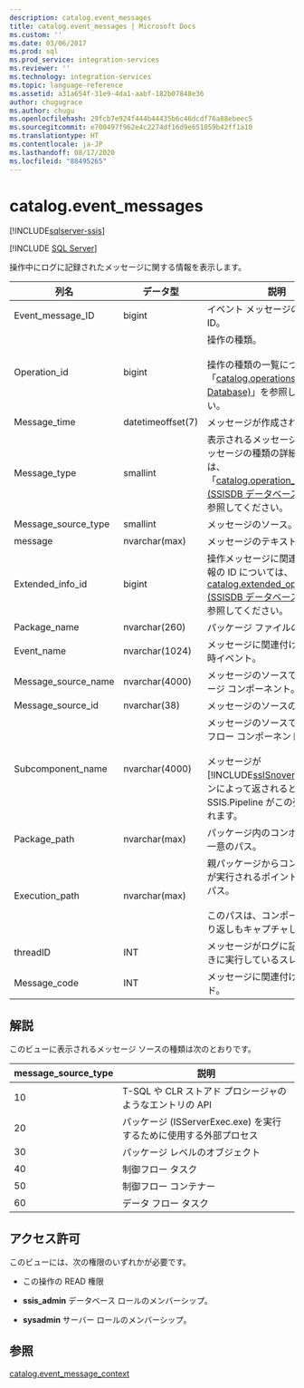 ```yaml
---
description: catalog.event_messages
title: catalog.event_messages | Microsoft Docs
ms.custom: ''
ms.date: 03/06/2017
ms.prod: sql
ms.prod_service: integration-services
ms.reviewer: ''
ms.technology: integration-services
ms.topic: language-reference
ms.assetid: a31a654f-31e9-4da1-aabf-182b07848e36
author: chugugrace
ms.author: chugu
ms.openlocfilehash: 29fcb7e924f444b44435b6c46dcdf76a88ebeec5
ms.sourcegitcommit: e700497f962e4c2274df16d9e651059b42ff1a10
ms.translationtype: HT
ms.contentlocale: ja-JP
ms.lasthandoff: 08/17/2020
ms.locfileid: "88495265"
---
```

# <a name="catalogevent_messages"></a>catalog.event_messages 

[!INCLUDE[sqlserver-ssis](../../includes/applies-to-version/sqlserver-ssis.md)]


[!INCLUDE [SQL Server](../../includes/applies-to-version/sqlserver.md)]

  操作中にログに記録されたメッセージに関する情報を表示します。  
  
|列名|データ型|説明|  
|-----------------|---------------|-----------------|  
|Event_message_ID|bigint|イベント メッセージの一意の ID。|  
|Operation_id|bigint|操作の種類。<br /><br /> 操作の種類の一覧については、「[catalog.operations &#40;SSISDB Database&#41;](../../integration-services/system-views/catalog-operations-ssisdb-database.md)」を参照してください。|  
|Message_time|datetimeoffset(7)|メッセージが作成された時刻。|  
|Message_type|smallint|表示されるメッセージの種類。 メッセージの種類の詳細については、「[catalog.operation_messages &#40;SSISDB データベース&#41](../../integration-services/system-views/catalog-operation-messages-ssisdb-database.md)」を参照してください。|  
|Message_source_type|smallint|メッセージのソース。|  
|message|nvarchar(max)|メッセージのテキストです。|  
|Extended_info_id|bigint|操作メッセージに関連する追加情報の ID については、[catalog.extended_operation_info &#40;SSISDB データベース&#41;](../../integration-services/system-views/catalog-extended-operation-info-ssisdb-database.md) ビューを参照してください。|  
|Package_name|nvarchar(260)|パッケージ ファイルの名前。|  
|Event_name|nvarchar(1024)|メッセージに関連付けられた実行時イベント。|  
|Message_source_name|nvarchar(4000)|メッセージのソースであるパッケージ コンポーネント。|  
|Message_source_id|nvarchar(38)|メッセージのソースの一意の ID。|  
|Subcomponent_name|nvarchar(4000)|メッセージのソースであるデータ フロー コンポーネント。<br /><br /> メッセージが [!INCLUDE[ssISnoversion](../../includes/ssisnoversion-md.md)] エンジンによって返されると、SSIS.Pipeline がこの列に表示されます。|  
|Package_path|nvarchar(max)|パッケージ内のコンポーネントの一意のパス。|  
|Execution_path|nvarchar(max)|親パッケージからコンポーネントが実行されるポイントまでの完全パス。<br /><br /> このパスは、コンポーネントの繰り返しもキャプチャします。|  
|threadID|INT|メッセージがログに記録されるときに実行しているスレッドの ID。|  
|Message_code|INT|メッセージに関連付けられたコード。|  
  
## <a name="remarks"></a>解説  
 このビューに表示されるメッセージ ソースの種類は次のとおりです。  
  
|**message_source_type**|説明|  
|-------------------------------|-----------------|  
|10|T-SQL や CLR ストアド プロシージャのようなエントリの API|  
|20|パッケージ (ISServerExec.exe) を実行するために使用する外部プロセス|  
|30|パッケージ レベルのオブジェクト|  
|40|制御フロー タスク|  
|50|制御フロー コンテナー|  
|60|データ フロー タスク|  
  
## <a name="permissions"></a>アクセス許可  
 このビューには、次の権限のいずれかが必要です。  
  
-   この操作の READ 権限  
  
-   **ssis_admin** データベース ロールのメンバーシップ。  
  
-   **sysadmin** サーバー ロールのメンバーシップ。  
  
## <a name="see-also"></a>参照  
 [catalog.event_message_context](../../integration-services/system-views/catalog-event-message-context.md)  
  
  
